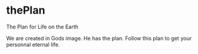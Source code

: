 # thePlan
The Plan for Life on the Earth

We are created in Gods image.
He has the plan.
Follow this plan to get your personnal eternal life.
